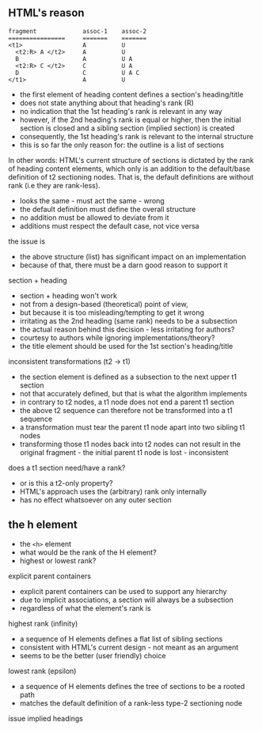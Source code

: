 
<!-- ======================================================================= -->
## HTML's reason

```
fragment             assoc-1    assoc-2
================     =======    =======
<t1>                 A          U
  <t2:R> A </t2>     A          U
  B                  A          U A
  <t2:R> C </t2>     C          U A
  D                  C          U A C
</t1>                A          U
```

* the first element of heading content defines a section's heading/title
* does not state anything about that heading's rank (R)
* no indication that the 1st heading's rank is relevant in any way
* however, if the 2nd heading's rank is equal or higher, then the initial
  section is closed and a sibling section (implied section) is created
* consequently, the 1st heading's rank is relevant to the internal structure
* this is so far the only reason for: the outline is a list of sections

In other words: HTML's current structure of sections is dictated by the rank
of heading content elements, which only is an addition to the default/base
definition of t2 sectioning nodes. That is, the default definitions are without
rank (i.e they are rank-less).

* looks the same - must act the same - wrong
* the default definition must define the overall structure
* no addition must be allowed to deviate from it
* additions must respect the default case, not vice versa

the issue is

* the above structure (list) has significant impact on an implementation
* because of that, there must be a darn good reason to support it

section + heading

* section + heading won't work
* not from a design-based (theoretical) point of view,
* but because it is too misleading/tempting to get it wrong
* irritating as the 2nd heading (same rank) needs to be a subsection
* the actual reason behind this decision - less irritating for authors?
* courtesy to authors while ignoring implementations/theory?
* the title element should be used for the 1st section's heading/title

inconsistent transformations (t2 -> t1)

* the section element is defined as a subsection to the next upper t1 section
* not that accurately defined, but that is what the algorithm implements
* in contrary to t2 nodes, a t1 node does not end a parent t1 section
* the above t2 sequence can therefore not be transformed into a t1 sequence
* a transformation must tear the parent t1 node apart into two sibling t1 nodes
* transforming those t1 nodes back into t2 nodes can not result in the original
  fragment - the initial parent t1 node is lost - inconsistent

does a t1 section need/have a rank?

* or is this a t2-only property?
* HTML's approach uses the (arbitrary) rank only internally
* has no effect whatsoever on any outer section

<!-- ======================================================================= -->
## the h element

* the `<h>` element
* what would be the rank of the H element?
* highest or lowest rank?

explicit parent containers

* explicit parent containers can be used to support any hierarchy
* due to implicit associations, a section will always be a subsection
* regardless of what the element's rank is

highest rank (infinity)

* a sequence of H elements defines a flat list of sibling sections
* consistent with HTML's current design - not meant as an argument
* seems to be the better (user friendly) choice

lowest rank (epsilon)

* a sequence of H elements defines the tree of sections to be a rooted path
* matches the default definition of a rank-less type-2 sectioning node

<!-- ======================================================================= -->

issue implied headings
